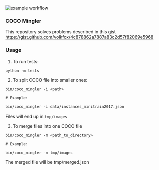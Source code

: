 ![example workflow](https://github.com/ignacy/coco_mingler/actions/workflows/pre-commit.yml/badge.svg)

### COCO Mingler

This repository solves problems described in this gist https://gist.github.com/volkfox/4c878862a7887a83c2d57f82069e5968


### Usage

1. To run tests:

```
python -m tests
```

2. To split COCO file into smaller ones:

```
bin/coco_mingler -i <path>

# Example:

bin/coco_mingler -i data/instances_minitrain2017.json
```

Files will end up in `tmp/images`

3. To merge files into one COCO file

```
bin/coco_mingler -m <path_to_directory>

# Example:

bin/coco_mingler -m tmp/images
```

The merged file will be tmp/merged.json
